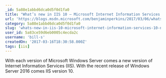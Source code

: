 ```yaml
---
_id: 5a88e1abbd6dca0d5f0d1fa0
title: "What’s new in IIS 10 – Microsoft Internet Information Services 10 New Features"
url: 'https://blogs.msdn.microsoft.com/benjaminperkins/2017/03/06/whats-new-in-iis-10/'
category: 5a88e1abbd6dca0d5f0d1fa0
slug: 'whats-new-in-iis-10-microsoft-internet-information-services-10-new-features'
user_id: 5a83ce59d6eb0005c4ecda2c
username: 'bill-s'
createdOn: '2017-03-16T18:30:58.000Z'
tags: [iis]
---
```


With each version of Microsoft Windows Server comes a new version of Internet Information Services (IIS).  With the recent release of Windows Server 2016 comes IIS version 10.  
